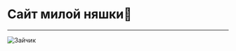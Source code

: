 # Сайт милой няшки💞
***
![Зайчик](https://kotovadasa99.github.io/5324c742f5bccf4adfd0f3e9a364eccc--white-bunnies-white-rabbits.jpg)
